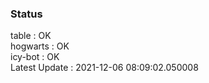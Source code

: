 ### Status


table : OK  
hogwarts : OK  
icy-bot : OK  
Latest Update : 2021-12-06 08:09:02.050008
